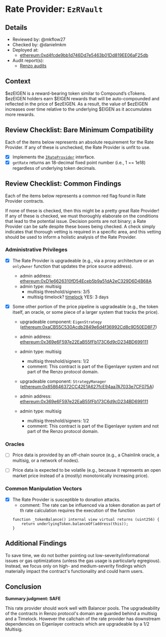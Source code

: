 # Rate Provider: `EzRVault`

## Details
- Reviewed by: @mkflow27
- Checked by: @danielmkm
- Deployed at:
    - [ethereum:0xd4fcde9bb1d746Dd7e5463b01Dd819EE06aF25db](https://etherscan.io/token/0xd4fcde9bb1d746dd7e5463b01dd819ee06af25db#readProxyContract)
- Audit report(s):
    - [Renzo audits](https://docs.renzoprotocol.com/docs/security/audits)

## Context
$ezEIGEN is a reward-bearing token similar to Compound’s cTokens. $ezEIGEN holders earn $EIGEN rewards that will be auto-compounded and reflected in the price of $ezEIGEN. As a result, the value of $ezEIGEN increases over time relative to the underlying $EIGEN as it accumulates more rewards. 

## Review Checklist: Bare Minimum Compatibility
Each of the items below represents an absolute requirement for the Rate Provider. If any of these is unchecked, the Rate Provider is unfit to use.

- [x] Implements the [`IRateProvider`](https://github.com/balancer/balancer-v2-monorepo/blob/bc3b3fee6e13e01d2efe610ed8118fdb74dfc1f2/pkg/interfaces/contracts/pool-utils/IRateProvider.sol) interface.
- [x] `getRate` returns an 18-decimal fixed point number (i.e., 1 == 1e18) regardless of underlying token decimals.

## Review Checklist: Common Findings
Each of the items below represents a common red flag found in Rate Provider contracts.

If none of these is checked, then this might be a pretty great Rate Provider! If any of these is checked, we must thoroughly elaborate on the conditions that lead to the potential issue. Decision points are not binary; a Rate Provider can be safe despite these boxes being checked. A check simply indicates that thorough vetting is required in a specific area, and this vetting should be used to inform a holistic analysis of the Rate Provider.

### Administrative Privileges
- [x] The Rate Provider is upgradeable (e.g., via a proxy architecture or an `onlyOwner` function that updates the price source address).
    - admin address: [ethereum:0xD1e6626310fD54Eceb5b9a51dA2eC329D6D4B68A](https://etherscan.io/address/0xD1e6626310fD54Eceb5b9a51dA2eC329D6D4B68A#code)
    - admin type: multisig
        - multisig threshold/signers: 3/5
        - multisig timelock? [timelock](https://etherscan.io/address/0x81F6e9914136Da1A1d3b1eFd14F7E0761c3d4cc7) YES: 3 days

- [x] Some other portion of the price pipeline is upgradeable (e.g., the token itself, an oracle, or some piece of a larger system that tracks the price).
    - upgradeable component: `EigenStrategy` ([ethereum:0xaCB55C530Acdb2849e6d4f36992Cd8c9D50ED8F7](https://etherscan.io/address/0xaCB55C530Acdb2849e6d4f36992Cd8c9D50ED8F7#readProxyContract))
    - admin address: [ethereum:0x369e6F597e22EaB55fFb173C6d9cD234BD699111](https://etherscan.io/address/0x369e6F597e22EaB55fFb173C6d9cD234BD699111)
    - admin type: multisig
        - multisig threshold/signers: 1/2
        - comment: This contract is part of the Eigenlayer system and not part of the Renzo protocol domain.

    - upgradeable component: `StrategyManager` ([ethereum:0x858646372CC42E1A627fcE94aa7A7033e7CF075A](https://etherscan.io/address/0x858646372CC42E1A627fcE94aa7A7033e7CF075A))
    - admin address: [ethereum:0x369e6F597e22EaB55fFb173C6d9cD234BD699111](https://etherscan.io/address/0x369e6F597e22EaB55fFb173C6d9cD234BD699111)
    - admin type: multisig
        - multisig threshold/signers: 1/2
        - comment: This contract is part of the Eigenlayer system and not part of the Renzo protocol domain.

### Oracles
- [ ] Price data is provided by an off-chain source (e.g., a Chainlink oracle, a multisig, or a network of nodes).

- [ ] Price data is expected to be volatile (e.g., because it represents an open market price instead of a (mostly) monotonically increasing price).

### Common Manipulation Vectors
- [x] The Rate Provider is susceptible to donation attacks.
    - comment: The rate can be influenced via a token donation as part of th rate calculation requires the execution of the function 
    ```solidity
    function _tokenBalance() internal view virtual returns (uint256) {
        return underlyingToken.balanceOf(address(this));
    }
    ```

## Additional Findings
To save time, we do not bother pointing out low-severity/informational issues or gas optimizations (unless the gas usage is particularly egregious). Instead, we focus only on high- and medium-severity findings which materially impact the contract's functionality and could harm users.

## Conclusion
**Summary judgment: SAFE**

This rate provider should work well with Balancer pools. The upgradeability of the contracts in Renzo protocol's domain are guarded behind a multisig and a Timelock. However the callchain of the rate provider has downstream dependencies on Eigenlayer contracts which are upgradeable by a 1/2 Multisig. 
